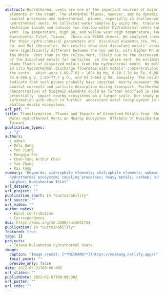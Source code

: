 ```yaml
---
abstract: Hydrothermal vents are one of the important sources of major or trace
  elements in the ocean. The elemental fluxes, however, may be dynamic due to
  coastal processes and hydrothermal  plumes, especially in shallow-water
  hydrothermal vents. We collected water samples by using the  trace-metal clean
  technique inside and outside two shallow-water hydrothermal vents (white
  vent  low temperature, high pH; and yellow vent high temperature, low pH) off
  Kueishantao Islet, Taiwan,  China via SCUBA divers. We analyzed these samples
  for their hydro-chemical parameters and  dissolved elements (Fe, Mn, Mg, V,
  Cu, and Mo) thereafter. Our results show that dissolved metals’ concentrations
  were significantly different between the two vents, with higher Mn and Fe in
  the White  Vent than in the Yellow Vent, likely due to the decreased affinity
  of the dissolved metals for particles  in the white vent. We estimated the
  plume fluxes of dissolved metals from the hydrothermal mouth  by multiplying
  in situ hydrothermal discharge flowrates with metals’ concentrations inside
  the vents,  which were 1.09~7.02 × 10^4 kg Mg, 0.10~1.23 kg Fe, 0.08~28 kg Mn,
  33.4~306 g V, 2.89~77.7 g Cu, and 54.3~664 g Mo, annually. The results further
  indicate that such plumes probably have impacted  nearby seawater due to
  coastal currents and particle desorption during transport. Furthermore,  the
  concentrations of biogenic elements could be further modified in seawater, and
  potentially  impact nearby ecosystems on a larger scale. Our study provides
  information with which to further  understand metal redeployment in submarine
  shallow nearby ecosystems.
url_pdf: ""
title: Transformation, Fluxes and Impacts of Dissolved Metals from  Shallow
  Water Hydrothermal Vents on Nearby Ecosystem  Offshore of Kueishantao (NE
  Taiwan)
publication_types:
  - "2"
authors:
  - admin
  - Deli Wang
  - Yan Jiang
  - Mengqiu Shi
  - Chen-Tung Arthur Chen
  - Yao Zhang
  - Kai Tang
summary: "Keywords: siderophile elements; chalcophile elements; submarine
  hydrothermal ecosystem; coupling processes; heavy metals; carbon; nitrogen and
  sulphur; Kueishantao Islet"
url_dataset: ""
url_project: ""
publication_short: In *Sustainability*
url_source: ""
url_video: ""
author_notes:
  - Equal contribution
  - Correspondence
doi: https://doi.org/10.3390/su14031754
publication: In *Sustainability*
featured: true
tags: []
projects:
  - Taiwan Kuisahntao Hydrothermal Vents
image:
  caption: "Image credit: [**MEIKANG**](https://meikang.netlify.app/)"
  focal_point: ""
  preview_only: false
date: 2022-05-21T00:00:00Z
url_slides: ""
publishDate: 2022-02-03T00:00:00Z
url_poster: ""
url_code: ""
---
```

